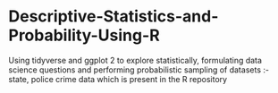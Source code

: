 # Descriptive-Statistics-and-Probability-Using-R

Using tidyverse and ggplot 2 to explore statistically, formulating data science questions and performing probabilistic sampling of datasets :- state, police crime data which is present in the R repository 
